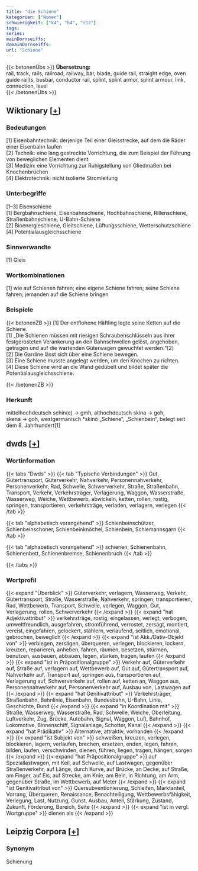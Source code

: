 ```yaml
---
title: "die Schiene"
kategorien: ["Nomen"]
schwierigkeit: ["k4", "h4", "r12"]
tags:
series:
mainDornseiffs:
domainDornseiffs:
url: "Schiene"
---
```


{{< betonenÜbs >}}
**Übersetzung:**  
rail, track, rails, railroad, railway, bar, blade, guide  rail, straight edge, oven guide rail(s, busbar, conductor rail, splint, splint armor, splint armour, link, connection, level  
{{< /betonenÜbs >}}

## Wiktionary [[+](https://de.wiktionary.org/wiki/Schiene)]

### Bedeutungen
[1] Eisenbahntechnik: derjenige Teil einer Gleisstrecke, auf dem die Räder einer Eisenbahn laufen  
[2] Technik: eine lang gestreckte Vorrichtung, die zum Beispiel der Führung von beweglichen Elementen dient  
[3] Medizin: eine Vorrichtung zur Ruhigstellung von Gliedmaßen bei Knochenbrüchen  
[4] Elektrotechnik: nicht isolierte Stromleitung  

### Unterbegriffe
[1–3] Eisenschiene  
[1] Bergbahnschiene, Eisenbahnschiene, Hochbahnschiene, Rillenschiene, Straßenbahnschiene, U-Bahn-Schiene  
[2] Bioenergieschiene, Gleitschiene, Lüftungsschiene, Wetterschutzschiene  
[4] Potentialausgleichsschiene  

### Sinnverwandte
[1] Gleis  

### Wortkombinationen
[1] wie auf Schienen fahren; eine eigene Schiene fahren; seine Schiene fahren; jemanden auf die Schiene bringen  

### Beispiele
{{< betonenZB >}}
[1] Der entflohene Häftling legte seine Ketten auf die Schiene.  
[1] „Die Schienen müssen mit riesigen Schraubenschlüsseln aus ihrer festgerosteten Verankerung an den Bahnschwellen gelöst, angehoben, getragen und auf die wartenden Güterwagen gewuchtet werden.“[2]  
[2] Die Gardine lässt sich über eine Schiene bewegen.  
[3] Eine Schiene musste angelegt werden, um den Knochen zu richten.  
[4] Diese Schiene wird an die Wand gedübelt und bildet später die Potentialausgleichsschiene.  

{{< /betonenZB >}}
### Herkunft
mittelhochdeutsch schin(e) → gmh, althochdeutsch skina → goh, skena → goh, westgermanisch *skinō „Schiene“, „Schienbein“, belegt seit dem 8. Jahrhundert[1]  



## dwds [[+](https://www.dwds.de/wb/Schiene)]

### Wortinformation
{{< tabs "Dwds" >}}
{{< tab "Typische Verbindungen" >}}
Gut, Gütertransport, Güterverkehr, Nahverkehr, Personennahverkehr, Personenverkehr, Rad, Schwelle, Schwerverkehr, Straße, Straßenbahn, Transport, Verkehr, Verkehrsträger, Verlagerung, Waggon, Wasserstraße, Wasserweg, Weiche, Wettbewerb, abwickeln, ketten, rollen, rostig, springen, transportieren, verkehrsträge, verladen, verlagern, verlegen
{{< /tab >}}

{{< tab "alphabetisch vorangehend" >}}
Schienbeinschützer, Schienbeinschoner, Schienbeinknöchel, Schienbein, Schiemannsgarn
{{< /tab >}}

{{< tab "alphabetisch vorangehend" >}}
schienen, Schienenbahn, Schienenbett, Schienenbremse, Schienenbruch
{{< /tab >}}

{{< /tabs >}}

### Wortprofil
{{< expand "Überblick" >}} Güterverkehr, verlagern, Wasserweg, Verkehr, Gütertransport, Straße, Wasserstraße, Nahverkehr, springen, transportieren, Rad, Wettbewerb, Transport, Schwelle, verlegen, Waggon, Gut, Verlagerung, rollen, Schwerverkehr {{< /expand >}}
{{< expand "hat Adjektivattribut" >}} verkehrsträge, rostig, eingelassen, verlegt, verbogen, umweltfreundlich, ausgefahren, stromführend, verrostet, zersägt, montiert, vereist, eingefahren, gelockert, stählern, verlaufend, seitlich, emotional, gebrochen, beweglich {{< /expand >}}
{{< expand "ist Akk./Dativ-Objekt von" >}} verbiegen, zersägen, überqueren, verlegen, blockieren, lockern, kreuzen, reparieren, anheben, fahren, räumen, besetzen, stürmen, benutzen, ausbauen, abbauen, legen, stärken, tragen, laufen {{< /expand >}}
{{< expand "ist in Präpositionalgruppe" >}} Verkehr auf, Güterverkehr auf, Straße auf, verlagern auf, Wettbewerb auf, Gut auf, Gütertransport auf, Nahverkehr auf, Transport auf, springen aus, transportieren auf, Verlagerung auf, Schwerverkehr auf, rollen auf, ketten an, Waggon aus, Personennahverkehr auf, Personenverkehr auf, Ausbau von, Lastwagen auf {{< /expand >}}
{{< expand "hat Genitivattribut" >}} Verkehrsträger, Straßenbahn, Bahnlinie, Eisenbahn, Bundesbahn, U-Bahn, Linie, Geschichte, Bund {{< /expand >}}
{{< expand "in Koordination mit" >}} Straße, Wasserweg, Wasserstraße, Rad, Schwelle, Weiche, Oberleitung, Luftverkehr, Zug, Brücke, Autobahn, Signal, Waggon, Luft, Bahnhof, Lokomotive, Binnenschiff, Signalanlage, Schotter, Kanal {{< /expand >}}
{{< expand "hat Prädikativ" >}} Alternative, attraktiv, vorhanden {{< /expand >}}
{{< expand "ist Subjekt von" >}} schweißen, kreuzen, verlegen, blockieren, lagern, verlaufen, brechen, ersetzen, enden, legen, fahren, bilden, laufen, verschwinden, dienen, führen, liegen, tragen, hängen, sorgen {{< /expand >}}
{{< expand "hat Präpositionalgruppe" >}} auf Speziallastwagen, mit Keil, auf Schwelle, auf Lastwagen, gegenüber Straßenverkehr, auf Länge, durch Kurve, auf Brücke, an Decke, auf Straße, am Finger, auf Eis, auf Strecke, am Knie, am Bein, in Richtung, am Arm, gegenüber Straße, im Wettbewerb, auf Meter {{< /expand >}}
{{< expand "ist Genitivattribut von" >}} Quersubventionierung, Schleifen, Marktanteil, Vorrang, Überqueren, Renaissance, Benachteiligung, Wettbewerbsfähigkeit, Verlegung, Last, Nutzung, Gunst, Ausbau, Anteil, Stärkung, Zustand, Zukunft, Förderung, Bereich, Seite {{< /expand >}}
{{< expand "ist in vergl. Wortgruppe" >}} dienen als {{< /expand >}}

## Leipzig Corpora [[+](https://corpora.uni-leipzig.de/en/res?word=Schiene&corpusId=deu_newscrawl-public_2018)]


### Synonym
Schienung

